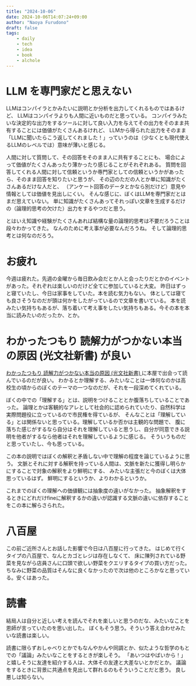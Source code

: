 ```yaml
---
title: "2024-10-06"
date: 2024-10-06T14:07:24+09:00
author: "Naoya Furudono"
draft: false
tags:
    - daily
    - tech
    - idea
    - book
    - alchole
---
```


# LLM を専門家だと思えない

LLMはコンパイラとかみたいに説明とか分析を出力してくれるものではあるけど、
LLMはコンパイラよりも人間に近いものだと思っている。
コンパイラみたいな決定的な出力をするツールに対して良い入力を与えてその出力をそのまま共有することには価値がたくさんあるけれど、
LLMから得られた出力をそのまま「LLMに聞いたらこう返してくれました！」っていうのは（少なくとも現代使えるLLMのレベルでは）意味が薄いと感じる。

人間に対して質問して、その回答をそのまま人に共有することにも、
場合によって価値がたくさんあったり薄かったり感じることがそれぞれある。
質問を回答してくれる人間に対して信頼というか専門家としての信頼というかがあったら、そのまま回答を知りたいと思うが、
その辺のただの人とか単に知識がたくさんあるだけな人だと、
（アンケート回答のデータとかなら別だけど）意見や情報としては価値を見出しにくい。
そんな感じに、ぼくはLLMを専門家だとはまだ思えていない。
単に知識がたくさんあってそれっぽい文章を生成するだけの（論理的思考の欠けた）出力をするやつだと思う。

とはいえ知識や経験がたくさんあれば結構な量の論理的思考は不要だろうことは段々わかってきた。
なんのために考え事が必要なんだろうね。
そして論理的思考とは何なのだろう。

# お疲れ

今週は疲れた。先週の金曜から毎日飲み会だとか人と会ったりだとかのイベントがあった。それぞれは楽しいのだけど全てに参加していると大変。
昨日はずっと寝ていたし、今日は家事をしていた。本を読む気力もない。
体としては寝ても良さそうなのだが頭は何かをしたがっているので文章を書いている。
本を読みたい気持ちもあるが、落ち着いて考え事をしたい気持ちもある。今その本を本当に読みたいのだったか、とか。

# わかったつもり 読解力がつかない本当の原因 (光文社新書) が良い

[わかったつもり 読解力がつかない本当の原因 (光文社新書) ](https://amzn.asia/d/gd6e4f7) に本屋で出会って読んでいるのだが良い。
わかるとか理解する、みたいなことは一体何なのかは高校生の頃からのぼくのテーマの一つなのだが、それを一段深めてくれている。

ぼくの中での「理解する」とは、説明をつけることとか腹落ちしていることであった。
論理とかは客観的なアレとして社会的に認められていたり、自然科学は実際問題役に立っているので市民権を得ているが、
そんなことは「理解している」とは関係ないと思っている。理解しているか否かは主観的な問題で、
腹に落ちた感じがするなら自分はそれを理解していると思うし、自分が同意できる説明を他者がするなら他者はそれを理解しているように感じる。
そういうものだと思っていたし、今も思っている。

この本の説明ではぼくの解釈と矛盾しない中で理解の程度を論じているように思う。
文脈とそれに対する解釈を持っている人間は、文脈を新たに獲得し明らかにすることで対象の解釈をより鮮明にする、
みたいな主張だと今のぼくは大体思っているはず。
鮮明にするというか、よりわかるというか。

これまでのぼくの理解への価値観には抽象度の違いがなかった。
抽象解釈をするときにどれだけfineに解釈するかの違いが認識する文脈の違いに依存することをこの本に解らさられた。

# 八百屋

この前ご近所さんとお話した影響で今日は八百屋に行ってきた。
はじめて行くタイプの八百屋で、なんとカゴとレジは存在しなくて、
床に陳列されている野菜を見ながら店員さんに口頭で欲しい野菜をクエリするタイプの買い方だった。
ちなみに野菜の品質はそんなに良くなかったので次は他のところかなと思っている。安くはあった。

# 読書

結局人は自分と近しい考えを読んでそれを楽しいと思うのだな、みたいなことを恩師が言っていたのを思い出した。
ぼくもそう思う。そういう答え合わせみたいな読書は楽しい。

読書に限らずおしゃべりとかでもなんやかんや同調とか、似たような哲学のもとでの「議論」みたいなことをするときが楽しそう。
「あいつはやばいから！」と嬉しそうに友達を紹介する人は、大体その友達と大差ないとかだとか。
議論をするときに背景に共通点を見出して群れるのもそういうことだと思う。
良し悪しは知らない。
